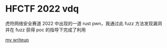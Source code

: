 # HFCTF 2022 vdq

虎符网络安全赛道 2022 中出现的一道 rust pwn，我通过此 fuzz 方法发现漏洞并在 fuzz 获得 poc 的指导下完成了利用

[my writeup](https://cjovi.icu/WP/1617.html)
